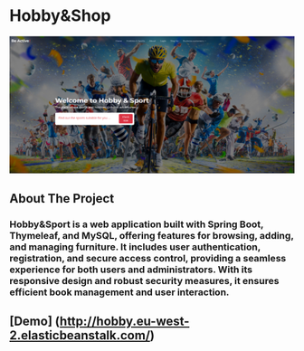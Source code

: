 # Hobby&Shop

![Hobby-Sport](https://github.com/TihomirMakariev/Hobby-Sport/blob/main/images/home-page.png)

## About The Project
### Hobby&Sport is a web application built with Spring Boot, Thymeleaf, and MySQL, offering features for browsing, adding, and managing furniture. It includes user authentication, registration, and secure access control, providing a seamless experience for both users and administrators. With its responsive design and robust security measures, it ensures efficient book management and user interaction.

## [Demo] (http://hobby.eu-west-2.elasticbeanstalk.com/)

